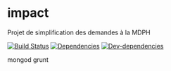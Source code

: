 impact
======

Projet de simplification des demandes à la MDPH


[![Build Status](https://secure.travis-ci.org/sgmap/impact.svg)](http://travis-ci.org/sgmap/impact)
[![Dependencies](https://david-dm.org/sgmap/impact.svg)](https://david-dm.org/sgmap/impact#info=dependencies&view=table)
[![Dev-dependencies](https://david-dm.org/sgmap/impact/dev-status.svg)](https://david-dm.org/sgmap/impact#info=devDependencies&view=table)


mongod
grunt
